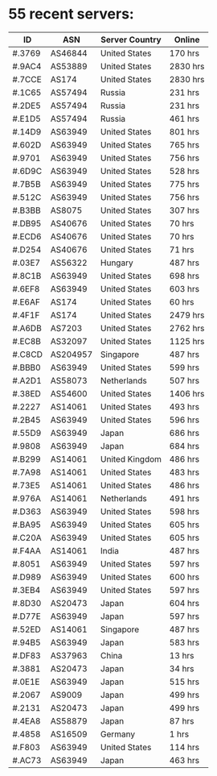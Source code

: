 # 55 recent servers:

| ID | ASN | Server Country | Online |
| ------ | ------ | ------ | ------ |
| #.3769 | AS46844 | United States | 170 hrs |
| #.9AC4 | AS53889 | United States | 2830 hrs |
| #.7CCE | AS174 | United States | 2830 hrs |
| #.1C65 | AS57494 | Russia | 231 hrs |
| #.2DE5 | AS57494 | Russia | 231 hrs |
| #.E1D5 | AS57494 | Russia | 461 hrs |
| #.14D9 | AS63949 | United States | 801 hrs |
| #.602D | AS63949 | United States | 765 hrs |
| #.9701 | AS63949 | United States | 756 hrs |
| #.6D9C | AS63949 | United States | 528 hrs |
| #.7B5B | AS63949 | United States | 775 hrs |
| #.512C | AS63949 | United States | 756 hrs |
| #.B3BB | AS8075 | United States | 307 hrs |
| #.DB95 | AS40676 | United States | 70 hrs |
| #.ECD6 | AS40676 | United States | 70 hrs |
| #.D254 | AS40676 | United States | 71 hrs |
| #.03E7 | AS56322 | Hungary | 487 hrs |
| #.8C1B | AS63949 | United States | 698 hrs |
| #.6EF8 | AS63949 | United States | 603 hrs |
| #.E6AF | AS174 | United States | 60 hrs |
| #.4F1F | AS174 | United States | 2479 hrs |
| #.A6DB | AS7203 | United States | 2762 hrs |
| #.EC8B | AS32097 | United States | 1125 hrs |
| #.C8CD | AS204957 | Singapore | 487 hrs |
| #.BBB0 | AS63949 | United States | 599 hrs |
| #.A2D1 | AS58073 | Netherlands | 507 hrs |
| #.38ED | AS54600 | United States | 1406 hrs |
| #.2227 | AS14061 | United States | 493 hrs |
| #.2B45 | AS63949 | United States | 596 hrs |
| #.55D9 | AS63949 | Japan | 686 hrs |
| #.9808 | AS63949 | Japan | 684 hrs |
| #.B299 | AS14061 | United Kingdom | 486 hrs |
| #.7A98 | AS14061 | United States | 483 hrs |
| #.73E5 | AS14061 | United States | 486 hrs |
| #.976A | AS14061 | Netherlands | 491 hrs |
| #.D363 | AS63949 | United States | 598 hrs |
| #.BA95 | AS63949 | United States | 605 hrs |
| #.C20A | AS63949 | United States | 605 hrs |
| #.F4AA | AS14061 | India | 487 hrs |
| #.8051 | AS63949 | United States | 597 hrs |
| #.D989 | AS63949 | United States | 600 hrs |
| #.3EB4 | AS63949 | United States | 597 hrs |
| #.8D30 | AS20473 | Japan | 604 hrs |
| #.D77E | AS63949 | Japan | 597 hrs |
| #.52ED | AS14061 | Singapore | 487 hrs |
| #.94B5 | AS63949 | Japan | 583 hrs |
| #.DF83 | AS37963 | China | 13 hrs |
| #.3881 | AS20473 | Japan | 34 hrs |
| #.0E1E | AS63949 | Japan | 515 hrs |
| #.2067 | AS9009 | Japan | 499 hrs |
| #.2131 | AS20473 | Japan | 499 hrs |
| #.4EA8 | AS58879 | Japan | 87 hrs |
| #.4858 | AS16509 | Germany | 1 hrs |
| #.F803 | AS63949 | United States | 114 hrs |
| #.AC73 | AS63949 | Japan | 463 hrs |

